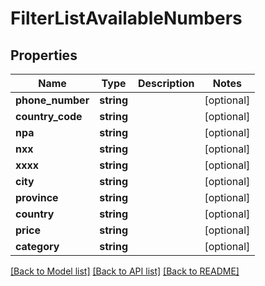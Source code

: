 # FilterListAvailableNumbers

## Properties
Name | Type | Description | Notes
------------ | ------------- | ------------- | -------------
**phone_number** | **string** |  | [optional] 
**country_code** | **string** |  | [optional] 
**npa** | **string** |  | [optional] 
**nxx** | **string** |  | [optional] 
**xxxx** | **string** |  | [optional] 
**city** | **string** |  | [optional] 
**province** | **string** |  | [optional] 
**country** | **string** |  | [optional] 
**price** | **string** |  | [optional] 
**category** | **string** |  | [optional] 

[[Back to Model list]](../README.md#documentation-for-models) [[Back to API list]](../README.md#documentation-for-api-endpoints) [[Back to README]](../README.md)


